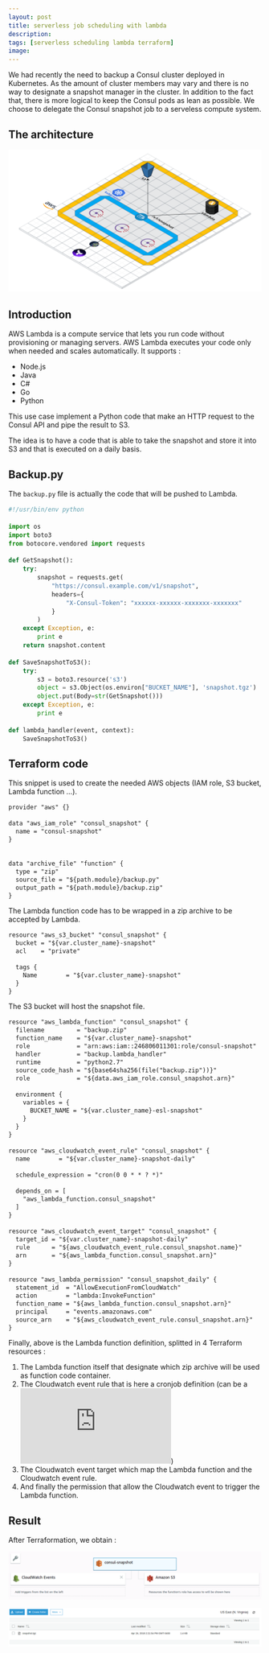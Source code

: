 ```yaml
---
layout: post
title: serverless job scheduling with lambda
description: 
tags: [serverless scheduling lambda terraform]
image:
---
```


We had recently the need to backup a Consul cluster deployed in Kubernetes.
As the amount of cluster members may vary and there is no way to designate a snapshot manager in the cluster. In addition to the fact that, there is more logical to keep the Consul pods as lean as possible.
We choose to delegate the Consul snapshot job to a serveless compute system.

## The architecture

![terraform-module-esl-consul.png](https://github.com/julienlevasseur/jekyll-theme-basically-basic/blob/master/images/2018-04-24-serverless-job-scheduling-with-lambda/terraform-module-esl-consul.png)

## Introduction

AWS Lambda is a compute service that lets you run code without provisioning or managing servers. AWS Lambda executes your code only when needed and scales automatically.
It supports :

* Node.js
* Java
* C#
* Go
* Python

This use case implement a Python code that make an HTTP request to the Consul API and pipe the result to S3.

The idea is to have a code that is able to take the snapshot and store it into S3 and that is executed on a daily basis.

## Backup.py

The `backup.py` file is actually the code that will be pushed to Lambda.

```python
#!/usr/bin/env python

import os
import boto3
from botocore.vendored import requests

def GetSnapshot():
    try:
        snapshot = requests.get(
            "https://consul.example.com/v1/snapshot",
            headers={
                "X-Consul-Token": "xxxxxx-xxxxxx-xxxxxxx-xxxxxxx"
            }
        )
    except Exception, e:
        print e
    return snapshot.content

def SaveSnapshotToS3():
    try:
        s3 = boto3.resource('s3')
        object = s3.Object(os.environ["BUCKET_NAME"], 'snapshot.tgz')
        object.put(Body=str(GetSnapshot()))
    except Exception, e:
        print e

def lambda_handler(event, context):
    SaveSnapshotToS3()
```

## Terraform code

This snippet is used to create the needed AWS objects (IAM role, S3 bucket, Lambda function ...).

```
provider "aws" {}

data "aws_iam_role" "consul_snapshot" {
  name = "consul-snapshot"
}


data "archive_file" "function" {
  type = "zip"
  source_file = "${path.module}/backup.py"
  output_path = "${path.module}/backup.zip"
}
```

The Lambda function code has to be wrapped in a zip archive to be accepted by Lambda.

```
resource "aws_s3_bucket" "consul_snapshot" {
  bucket = "${var.cluster_name}-snapshot"
  acl    = "private"

  tags {
    Name        = "${var.cluster_name}-snapshot"
  }
}
```

The S3 bucket will host the snapshot file.

```
resource "aws_lambda_function" "consul_snapshot" {
  filename         = "backup.zip"
  function_name    = "${var.cluster_name}-snapshot"
  role             = "arn:aws:iam::246806011301:role/consul-snapshot"
  handler          = "backup.lambda_handler"
  runtime          = "python2.7"
  source_code_hash = "${base64sha256(file("backup.zip"))}"
  role             = "${data.aws_iam_role.consul_snapshot.arn}"

  environment {
    variables = { 
      BUCKET_NAME = "${var.cluster_name}-esl-snapshot"
    }   
  }
}

resource "aws_cloudwatch_event_rule" "consul_snapshot" {
  name        = "${var.cluster_name}-snapshot-daily"

  schedule_expression = "cron(0 0 * * ? *)"

  depends_on = [ 
    "aws_lambda_function.consul_snapshot"
  ]
}

resource "aws_cloudwatch_event_target" "consul_snapshot" {
  target_id = "${var.cluster_name}-snapshot-daily"
  rule      = "${aws_cloudwatch_event_rule.consul_snapshot.name}"
  arn       = "${aws_lambda_function.consul_snapshot.arn}"
}

resource "aws_lambda_permission" "consul_snapshot_daily" {
  statement_id  = "AllowExecutionFromCloudWatch"
  action        = "lambda:InvokeFunction"
  function_name = "${aws_lambda_function.consul_snapshot.arn}"
  principal     = "events.amazonaws.com"
  source_arn    = "${aws_cloudwatch_event_rule.consul_snapshot.arn}"
}
```

Finally, above is the Lambda function definition, splitted in 4 Terraform resources :

1. The Lambda function itself that designate which zip archive will be used as function code container.
2. The Cloudwatch event rule that is here a cronjob definition (can be a ![`rate`](https://docs.aws.amazon.com/AmazonCloudWatch/latest/events/ScheduledEvents.html))
3. The Cloudwatch event target which map the Lambda function and the Cloudwatch event rule.
4. And finally the permission that allow the Cloudwatch event to trigger the Lambda function.

## Result

After Terraformation, we obtain :

![terraform-module-esl-consul.png](https://github.com/julienlevasseur/jekyll-theme-basically-basic/blob/master/images/2018-04-24-serverless-job-scheduling-with-lambda/lambda_function_aw_console_view.png)


![terraform-module-esl-consul.png](https://github.com/julienlevasseur/jekyll-theme-basically-basic/blob/master/images/2018-04-24-serverless-job-scheduling-with-lambda/lambda_function_s3_object.png)
